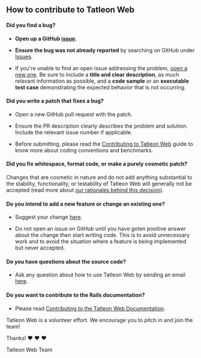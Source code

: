 ## How to contribute to Tatleon Web

#### **Did you find a bug?**

* **Open up a GitHub [issue](https://github.com/Jack-Christopher/Tatleon-Web/issues).**

* **Ensure the bug was not already reported** by searching on GitHub under [Issues](https://github.com/Jack-Christopher/Tatleon-Web/issues).

* If you're unable to find an open issue addressing the problem, [open a new one](https://github.com/Jack-Christopher/Tatleon-Web/issues/new). Be sure to include a **title and clear description**, as much relevant information as possible, and a **code sample** or an **executable test case** demonstrating the expected behavior that is not occurring.


#### **Did you write a patch that fixes a bug?**

* Open a new GitHub pull request with the patch.

* Ensure the PR description clearly describes the problem and solution. Include the relevant issue number if applicable.

* Before submitting, please read the [Contributing to Tatleon Web](http://www.tatleon.ultihost.net/contributing) guide to know more about coding conventions and benchmarks.

#### **Did you fix whitespace, format code, or make a purely cosmetic patch?**

Changes that are cosmetic in nature and do not add anything substantial to the stability, functionality, or testability of Tatleon Web will generally not be accepted (read more about [our rationales behind this decision](http://www.tatleon.ultihost.net/contributing/considerations)).

#### **Do you intend to add a new feature or change an existing one?**

* Suggest your change [here](mailto:tatleonweb@gmail.com).

* Do not open an issue on GitHub until you have goten positive answer about the change then start writing code. This is to avoid unnecessary work and to avoid the situation where a feature is being implemented but never accepted.

#### **Do you have questions about the source code?**

* Ask any question about how to use Tatleon Web by sending an email [here](mailto:tatleonweb@gmail.com).

#### **Do you want to contribute to the Rails documentation?**

* Please read [Contributing to the Tatleon Web Documentation](http://www.tatleon.ultihost.net/contributing/documentation).

Tatleon Web is a volunteer effort. We encourage you to pitch in and join the team!

Thanks! :heart: :heart: :heart:

Tatleon Web Team
